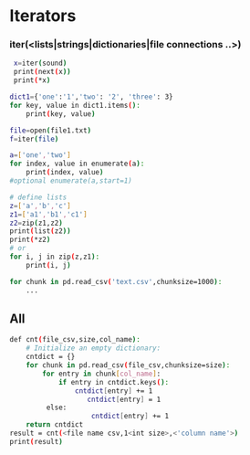 # Iterators
### iter(<lists|strings|dictionaries|file connections ..>)
```sh
 x=iter(sound)
 print(next(x))
 print(*x)
 ```
```sh
dict1={'one':'1','two': '2', 'three': 3}
for key, value in dict1.items():
    print(key, value)
```
```sh
file=open(file1.txt)
f=iter(file)
```
```sh
a=['one','two']
for index, value in enumerate(a):
    print(index, value)
#optional enumerate(a,start=1)
```
```sh
# define lists
z=['a','b','c']
z1=['a1','b1','c1']
z2=zip(z1,z2)
print(list(z2))
print(*z2)
# or
for i, j in zip(z,z1):
    print(i, j)
```
```sh
for chunk in pd.read_csv('text.csv',chunksize=1000):
    ...
```
## All 
```sh
def cnt(file_csv,size,col_name):
    # Initialize an empty dictionary:
    cntdict = {}
    for chunk in pd.read_csv(file_csv,chunksize=size):
        for entry in chunk[col_name]:
            if entry in cntdict.keys():
                cntdict[entry] += 1
                   cntdict[entry] = 1
         else:
                    cntdict[entry] += 1
    return cntdict
result = cnt(<file name csv,1<int size>,<'column name'>)
print(result)
```

   [PlGa]: <https://github.com/RahulHP/dillinger/blob/master/plugins/googleanalytics/README.md>
